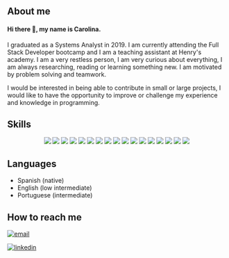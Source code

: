 ## About me

#### Hi there 👋, my name is Carolina.
I graduated as a Systems Analyst in 2019. I am currently attending the Full Stack Developer bootcamp and I am a teaching assistant at Henry's academy. I am a very restless person, I am very curious about everything, I am always researching, reading or learning something new. I am motivated by problem solving and teamwork.

I would be interested in being able to contribute in small or large projects, I would like to have the opportunity to improve or challenge my experience and knowledge in programming.


## Skills
<p align="center">
<img src ="https://img.shields.io/badge/-HTML5-E34F26?style=flat&logo=html5&logoColor=white"> 
<img src = "https://img.shields.io/badge/-CSS3-1572B6?style=flat&logo=css3&logoColor=white">
<img src="https://img.shields.io/badge/-Sass-CC6699?style=flat&logo=sass&logoColor=white">
<img src="https://img.shields.io/badge/-Bootstrap-563D7C?style=flat&logo=bootstrap&logoColor=white">
<img src="https://img.shields.io/badge/-MaterialUI-F2F2F2?style=flat&logo=materialui&logoColor=563D7C">
<img src="https://img.shields.io/badge/-JavaScript-eed718?style=flat&logo=javascript&logoColor=ffffff">
<img src="https://img.shields.io/badge/-React.js-000000?style=flat&logo=react&logoColor=00c8ff">
<img src="https://img.shields.io/badge/-Redux-5E4194?style=flat&logo=redux&logoColor=FFFFFF">
<img src="https://img.shields.io/badge/-Node.js-3C873A?style=flat&logo=Node.js&logoColor=white">
<img src="https://img.shields.io/badge/-Express-787878?style=flat&logo=express">
<img src="https://img.shields.io/badge/-Sequelize-1572B6?style=flat&logo=sequelize&logoColor=FFFFFF">
<img src="https://img.shields.io/badge/-PostgreSQL-326590?style=flat&logo=postgresql&logoColor=FFFFFF">
  <img src="https://img.shields.io/badge/-SQL Server-1E71B5?style=flat&logo=microsoftsqlserver&logoColor=FFFFFF">
<img src="https://img.shields.io/badge/-Mongoose-880000?style=flat">
<img src="https://img.shields.io/badge/MongoDB-C9DDCA?style=flat&logo=mongodb">
<img src="http://img.shields.io/badge/-Git-F1502F?style=flat&logo=git&logoColor=FFFFFF">
<img src="http://img.shields.io/badge/-Github-000000?style=flat&logo=github&logoColor=FFFFFF">
</p>

## Languages

- Spanish (native)
- English (low intermediate)
- Portuguese (intermediate)


## How to reach me

[<img src='https://img.shields.io/badge/Email-Carolina%20Arce-blue' alt='email'>](mailto:c-n-a@outlook.com) 

[<img src='https://img.shields.io/badge/--linkedin?label=LinkedIn&logo=LinkedIn&style=social' alt='linkedin'>](https://www.linkedin.com/in/carolinanarce/)  

<!--
**cna-cmd/cna-cmd** is a ✨ _special_ ✨ repository because its `README.md` (this file) appears on your GitHub profile.

Here are some ideas to get you started:

- 🔭 I’m currently working on ...
- 🌱 I’m currently learning ...
- 👯 I’m looking to collaborate on ...
- 🤔 I’m looking for help with ...
- 💬 Ask me about ...
- 📫 How to reach me: ...
- 😄 Pronouns: ...
- ⚡ Fun fact: ...
-->

